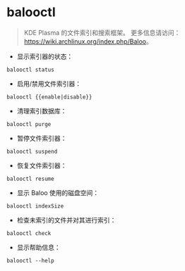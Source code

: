 # balooctl

> KDE Plasma 的文件索引和搜索框架。
> 更多信息请访问：<https://wiki.archlinux.org/index.php/Baloo>。

- 显示索引器的状态：

`balooctl status`

- 启用/禁用文件索引器：

`balooctl {{enable|disable}}`

- 清理索引数据库：

`balooctl purge`

- 暂停文件索引器：

`balooctl suspend`

- 恢复文件索引器：

`balooctl resume`

- 显示 Baloo 使用的磁盘空间：

`balooctl indexSize`

- 检查未索引的文件并对其进行索引：

`balooctl check`

- 显示帮助信息：

`balooctl --help`